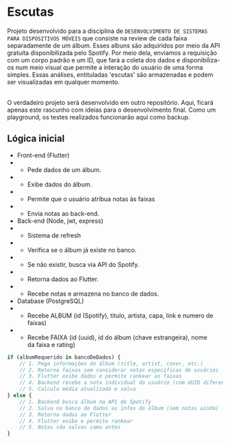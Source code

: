 # Escutas
Projeto desenvolvido para a disciplina de `DESENVOLVIMENTO DE SISTEMAS PARA DISPOSITIVOS MÓVEIS` que consiste na review de cada faixa separadamente de um álbum. Esses albuns são adquiridos por meio da API gratuíta disponibilizada pelo Spotify. Por meio dela, enviamos a requisição com um corpo padrão e um ID, que fará a coleta dos dados e disponibiliza-os num meio visual que permite a interação do usuário de uma forma simples. Essas análises, entituladas 'escutas' são armazenadas e podem ser visualizadas em qualquer momento. <br><br>

O verdadeiro projeto será desenvolvido em outro repositório. Aqui, ficará apenas este rascunho com ideias para o desenvolvimento final. Como um playground, os testes realizados funcionarão aqui como backup.

## Lógica inicial
- Front-end (Flutter)
- - Pede dados de um álbum.
- - Exibe dados do álbum.
- - Permite que o usuário atribua notas às faixas
- - Envia notas ao back-end. <br>
- Back-end (Node, jwt, express)
- - Sistema de refresh
- - Verifica se o álbum já existe no banco.
- - Se não existir, busca via API do Spotify.
- - Retorna dados ao Flutter.
- - Recebe notas e armazena no banco de dados. <br>
- Database (PostgreSQL)
- - Recebe ALBUM (id (Spotify), titulo, artista, capa, link e numero de faixas)
- - Recebe FAIXA (id (uuid), id do álbum (chave estrangeira), nome da faixa e rating)

```javascript
if (albumRequerido in bancoDeDados) {
    // 1. Pega informações do álbum (title, artist, cover, etc.)
    // 2. Retorna faixas sem considerar notas específicas de usuários
    // 3. Flutter exibe dados e permite rankear as faixas
    // 4. Backend recebe a nota individual do usuário (com UUID diferente) e armazena
    // 5. Calcula média atualizada e salva
} else {
    // 1. Backend busca álbum na API do Spotify
    // 2. Salva no banco de dados as infos do álbum (sem notas ainda)
    // 3. Retorna dados ao Flutter
    // 4. Flutter exibe e permite rankear
    // 5. Notas são salvas como antes
}
```

